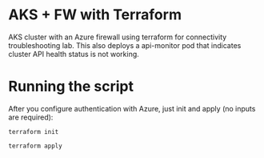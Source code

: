# AKS + FW with Terraform
AKS cluster with an Azure firewall using terraform for connectivity troubleshooting lab.
This also deploys a api-monitor pod that indicates cluster API health status is not working.

# Running the script
After you configure authentication with Azure, just init and apply (no inputs are required):

`terraform init`

`terraform apply`
